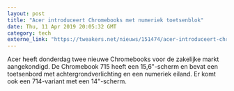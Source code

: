 ```yaml
---
layout: post
title: "Acer introduceert Chromebooks met numeriek toetsenblok"
date: Thu, 11 Apr 2019 20:05:32 GMT
category: tech
externe_link: "https://tweakers.net/nieuws/151474/acer-introduceert-chromebooks-met-numeriek-toetsenblok.html"
---
```


Acer heeft donderdag twee nieuwe Chromebooks voor de zakelijke markt aangekondigd. De Chromebook 715 heeft een 15,6"-scherm en bevat een toetsenbord met achtergrondverlichting en een numeriek eiland. Er komt ook een 714-variant met een 14"-scherm.<img src="http://feeds.feedburner.com/~r/tweakers/mixed/~4/s3dCS3ZXViM" height="1" width="1" alt=""/>
